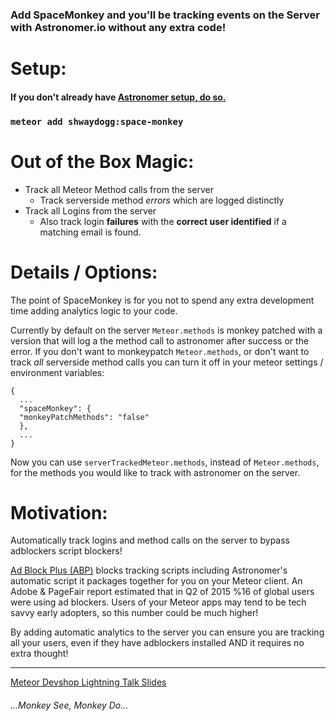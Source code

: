 ### Add SpaceMonkey and you'll be tracking events on the Server with Astronomer.io without any extra code!

# Setup:
#### If you don't already have [Astronomer setup, do so.](http://docs.astronomer.io/docs/meteor-auto-events-package)
### `meteor add shwaydogg:space-monkey`

# Out of the Box Magic:
* Track all Meteor Method calls from the server
    * Track serverside method *errors* which are logged distinctly
* Track all Logins from the server
    * Also track login **failures** with the **correct user identified** if a matching email is found.

# Details / Options: 
The point of SpaceMonkey is for you not to spend any extra development time adding analytics logic to your code.

Currently by default on the server `Meteor.methods` is monkey patched with a version that will log a the method call to astronomer after success or the error.  If you don't want to monkeypatch `Meteor.methods`, or don't want to track *all* serverside method calls you can turn it off in your meteor settings / environment variables:

    {
      ...
      "spaceMonkey": {
      "monkeyPatchMethods": "false"
      },
      ...
    }

Now you can use `serverTrackedMeteor.methods`, instead of `Meteor.methods`, for the methods you would like to track with astronomer on the server.

# Motivation:
Automatically track logins and method calls on the server to bypass adblockers script blockers!

[Ad Block Plus (ABP)](https://adblockplus.org/) blocks tracking scripts including Astronomer's automatic script it packages together for you on your Meteor client.  An Adobe & PageFair report estimated that in Q2 of 2015 %16 of global users were using ad blockers.  Users of your Meteor apps may tend to be tech savvy early adopters, so this number could be much higher!

By adding automatic analytics to the server you can ensure you are tracking all your users, even if they have adblockers installed AND it requires no extra thought!

___

[Meteor Devshop Lightning Talk Slides](http://slides.com/gregoryschwedock/space-monkey)

###### ...Monkey See, Monkey Do...
